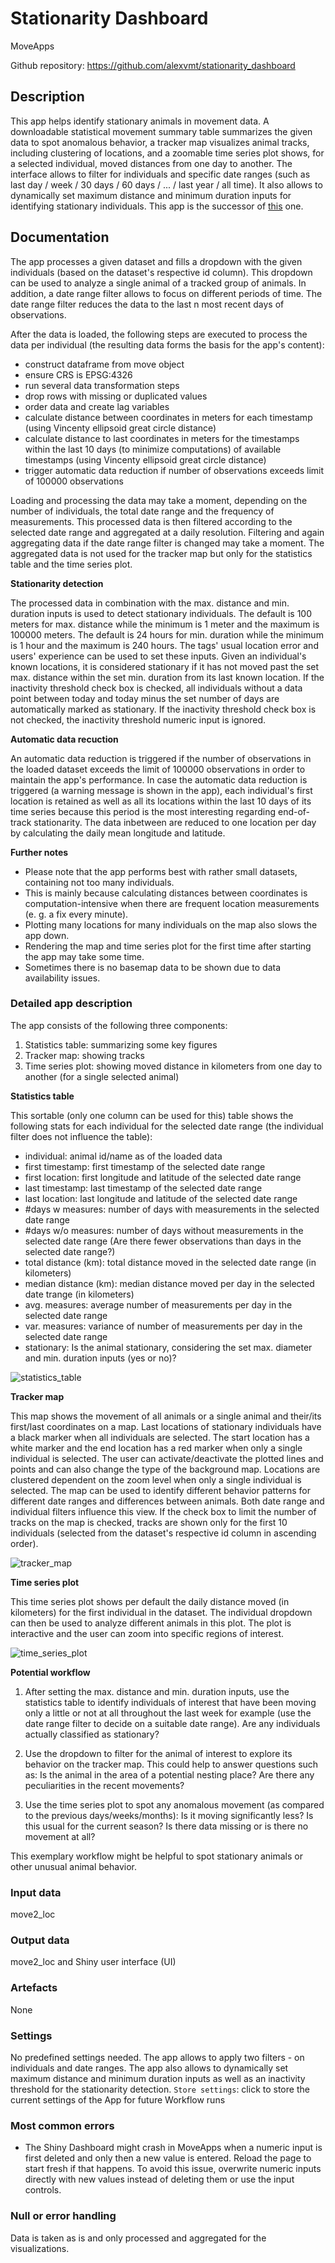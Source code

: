 # Stationarity Dashboard

MoveApps

Github repository: https://github.com/alexvmt/stationarity_dashboard

## Description
This app helps identify stationary animals in movement data.
A downloadable statistical movement summary table summarizes the given data to spot anomalous behavior,
a tracker map visualizes animal tracks, including clustering of locations,
and a zoomable time series plot  shows, for a selected individual, moved distances from one day to another.
The interface allows to filter for individuals and specific date ranges (such as last day / week / 30 days / 60 days / ... / last year / all time).
It also allows to dynamically set maximum distance and minimum duration inputs for identifying stationary individuals.
This app is the successor of [this](https://github.com/alexvmt/animal-movement-summary-and-stationarity-analysis) one.

## Documentation
The app processes a given dataset and fills a dropdown with the given individuals (based on the dataset's respective id column).
This dropdown can be used to analyze a single animal of a tracked group of animals.
In addition, a date range filter allows to focus on different periods of time.
The date range filter reduces the data to the last n most recent days of observations.

After the data is loaded, the following steps are executed to process the data per individual (the resulting data forms the basis for the app's content):
- construct dataframe from move object
- ensure CRS is EPSG:4326
- run several data transformation steps
- drop rows with missing or duplicated values
- order data and create lag variables
- calculate distance between coordinates in meters for each timestamp (using Vincenty ellipsoid great circle distance)
- calculate distance to last coordinates in meters for the timestamps within the last 10 days (to minimize computations) of available timestamps (using Vincenty ellipsoid great circle distance)
- trigger automatic data reduction if number of observations exceeds limit of 100000 observations

Loading and processing the data may take a moment, depending on the number of individuals, the total date range and the frequency of measurements.
This processed data is then filtered according to the selected date range and aggregated at a daily resolution.
Filtering and again aggregating data if the date range filter is changed may take a moment.
The aggregated data is not used for the tracker map but only for the statistics table and the time series plot.

**Stationarity detection**

The processed data in combination with the max. distance and min. duration inputs is used to detect stationary individuals.
The default is 100 meters for max. distance while the minimum is 1 meter and the maximum is 100000 meters.
The default is 24 hours for min. duration while the minimum is 1 hour and the maximum is 240 hours.
The tags' usual location error and users' experience can be used to set these inputs.
Given an individual's known locations,
it is considered stationary if it has not moved past the set max. distance within the set min. duration from its last known location.
If the inactivity threshold check box is checked,
all individuals without a data point between today and today minus the set number of days are automatically marked as stationary.
If the inactivity threshold check box is not checked, the inactivity threshold numeric input is ignored.

**Automatic data recuction**

An automatic data reduction is triggered if the number of observations in the loaded dataset exceeds the limit of 100000 observations
in order to maintain the app's performance.
In case the automatic data reduction is triggered (a warning message is shown in the app),
each individual's first location is retained as well as all its locations within the last 10 days of its time series
because this period is the most interesting regarding end-of-track stationarity.
The data inbetween are reduced to one location per day by calculating the daily mean longitude and latitude.

**Further notes**

- Please note that the app performs best with rather small datasets, containing not too many individuals.
- This is mainly because calculating distances between coordinates is computation-intensive
when there are frequent location measurements (e. g. a fix every minute).
- Plotting many locations for many individuals on the map also slows the app down.
- Rendering the map and time series plot for the first time after starting the app may take some time.
- Sometimes there is no basemap data to be shown due to data availability issues.

### Detailed app description

The app consists of the following three components:
1. Statistics table: summarizing some key figures
2. Tracker map: showing tracks
3. Time series plot: showing moved distance in kilometers from one day to another (for a single selected animal)

**Statistics table**

This sortable (only one column can be used for this) table shows the following stats for each individual for the selected date range
(the individual filter does not influence the table):
- individual: animal id/name as of the loaded data
- first timestamp: first timestamp of the selected date range
- first location: first longitude and latitude of  the selected date range
- last timestamp: last timestamp of the selected date range
- last location: last longitude and latitude of  the selected date range
- #days w measures: number of days with measurements in the selected date range
- #days w/o measures: number of days without measurements in the selected date range (Are there fewer observations than days in the selected date range?)
- total distance (km): total distance moved in the selected date range (in kilometers)
- median distance (km): median distance moved per day in the selected date trange (in kilometers)
- avg. measures: average number of measurements per day in the selected date range
- var. measures: variance of number of measurements per day in the selected date range
- stationary: Is the animal stationary, considering the set max. diameter and min. duration inputs (yes or no)?

![statistics_table](screenshots/statistics_table.png 'statistics_table')

**Tracker map**

This map shows the movement of all animals or a single animal and their/its first/last coordinates on a map.
Last locations of stationary individuals have a black marker when all individuals are selected.
The start location has a white marker and the end location has a red marker when only a single individual is selected.
The user can activate/deactivate the plotted lines and points and can also change the type of the background map.
Locations are clustered dependent on the zoom level when only a single individual is selected.
The map can be used to identify different behavior patterns for different date ranges and differences between animals.
Both date range and individual filters influence this view.
If the check box to limit the number of tracks on the map is checked,
tracks are shown only for the first 10 individuals (selected from the dataset's respective id column in ascending order).

![tracker_map](screenshots/tracker_map.png 'tracker_map')

**Time series plot**

This time series plot shows per default the daily distance moved (in kilometers) for the first individual in the dataset.
The individual dropdown can then be used to analyze different animals in this plot.
The plot is interactive and the user can zoom into specific regions of interest.

![time_series_plot](screenshots/time_series_plot.png 'time_series_plot')

**Potential workflow**

1. After setting the max. distance and min. duration inputs, use the statistics table to identify individuals of interest that have been moving only a little or not at all throughout the last week for example
(use the date range filter to decide on a suitable date range). Are any individuals actually classified as stationary?

2. Use the dropdown to filter for the animal of interest to explore its behavior on the tracker map.
This could help to answer questions such as: Is the animal in the area of a potential nesting place? Are there any peculiarities in the recent movements?

3. Use the time series plot to spot any anomalous movement (as compared to the previous days/weeks/months):
Is it moving significantly less? Is this usual for the current season? Is there data missing or is there no movement at all?

This exemplary workflow might be helpful to spot stationary animals or other unusual animal behavior.

### Input data
move2_loc

### Output data
move2_loc and Shiny user interface (UI)

### Artefacts
None

### Settings
No predefined settings needed.
The app allows to apply two filters - on individuals and date ranges.
The app also allows to dynamically set maximum distance and minimum duration inputs as well as an inactivity threshold for the stationarity detection.
`Store settings`: click to store the current settings of the App for future Workflow runs

### Most common errors
- The Shiny Dashboard might crash in MoveApps when a numeric input is first deleted and only then a new value is entered.
Reload the page to start fresh if that happens.
To avoid this issue, overwrite numeric inputs directly with new values instead of deleting them or use the input controls.

### Null or error handling
Data is taken as is and only processed and aggregated for the visualizations.
